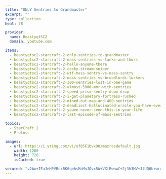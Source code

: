 ```yaml
---
title: "ONLY Sentries to Grandmaster"
excerpt: ""
type: collection
heat: 78

provider:
  name: BeastyqtSC2
  domain: youtube.com

items:
  - beastyqtsc2-starcraft-2-only-sentries-to-grandmaster
  - beastyqtsc2-starcraft-2-mass-sentries-vs-tanks-and-thors
  - beastyqtsc2-starcraft-2-hello-anyone-there
  - beastyqtsc2-starcraft-2-cocky-stream-sniper
  - beastyqtsc2-starcraft-2-wtf-mass-sentry-vs-mass-sentry
  - beastyqtsc2-starcraft-2-mass-sentries-vs-broodlords-lurkers
  - beastyqtsc2-starcraft-2-300-sentries-lost-in-one-game
  - beastyqtsc2-starcraft-2-almost-5000-mmr-with-sentries
  - beastyqtsc2-starcraft-2-speed-prism-sentry-doom-drop
  - beastyqtsc2-starcraft-2-i-got-planetary-fortress-rushed
  - beastyqtsc2-starcraft-2-mined-out-map-and-400-sentries
  - beastyqtsc2-starcraft-2-deadliest-hallucinated-oracle-you-have-ever-seen
  - beastyqtsc2-starcraft-2-youve-never-seen-this-in-your-life
  - beastyqtsc2-starcraft-2-last-episode-of-mass-sentries

topics:
  - StarCraft 2
  - Protoss

images:
  - url: https://i.ytimg.com/vi/afB5F1bvx90/maxresdefault.jpg
    width: 1280
    height: 720
    isCached: true

secured: "v2Aw+IEaJeHPVBcxBK6qehsMaMoJOvxRW+VXtRwnwC+2j3h3MV+JlUQ6brwrx/UCjK/3y2sSxxLxxuL8qYuGHxD+vppEn9msCZgqQrDiVwZEeT9FURoeqD5nqk1HPtTWL8Yl3IHWJgpV96d7iGtRZ2R92ee2oq7I3jFexXmuO+RtM9z49KS8Nur9JBKKiEX9eHQjlyZ0jQAn5EBhEKgkAwldyLfDGqTTXy697HWg81HBfb+njmtUza1O2g0AmfIjtslXgHDFLjAmSr0kQ7iA4vxJ4mkPB6lfIzOwIVbZfwxaTLZaeVaM1koTpGAEzQK2Bu/igdxmnnyrLRX+4N5k0HijMZxJDfisn+hR3EsUFTg=;KKx05h7Y1TcY49OEZ8Ct4A=="
---
```


